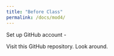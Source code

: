 ```yaml
---
title: "Before Class"
permalink: /docs/mod4/
---
```

 Set up GitHub account - 
 
 Visit this GitHub repository. Look around.
 
 
